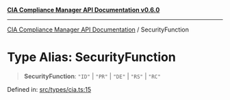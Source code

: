 [**CIA Compliance Manager API Documentation v0.6.0**](../README.md)

***

[CIA Compliance Manager API Documentation](../globals.md) / SecurityFunction

# Type Alias: SecurityFunction

> **SecurityFunction**: `"ID"` \| `"PR"` \| `"DE"` \| `"RS"` \| `"RC"`

Defined in: [src/types/cia.ts:15](https://github.com/Hack23/cia-compliance-manager/blob/main/src/types/cia.ts#L15)

